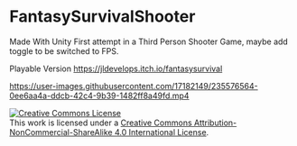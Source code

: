 # FantasySurvivalShooter
Made With Unity 
First attempt in a Third Person Shooter Game, maybe add toggle to be switched to FPS. 


Playable Version
https://jldevelops.itch.io/fantasysurvival

https://user-images.githubusercontent.com/17182149/235576564-0ee6aa4a-ddcb-42c4-9b39-1482ff8a49fd.mp4

<a rel="license" href="http://creativecommons.org/licenses/by-nc-sa/4.0/"><img alt="Creative Commons License" style="border-width:0" src="https://i.creativecommons.org/l/by-nc-sa/4.0/88x31.png" /></a><br />This work is licensed under a <a rel="license" href="http://creativecommons.org/licenses/by-nc-sa/4.0/">Creative Commons Attribution-NonCommercial-ShareAlike 4.0 International License</a>.
